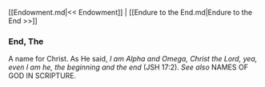 [[Endowment.md|<< Endowment]]  |  [[Endure to the End.md|Endure to the End >>]]

### End, The
A name for Christ. As He said, *I am Alpha and Omega, Christ the Lord, yea, even I am he, the beginning and the end* (JSH 17:2). *See also* NAMES OF GOD IN SCRIPTURE.